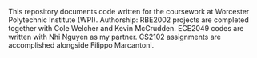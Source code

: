 This repository documents code written for the coursework at Worcester Polytechnic Institute (WPI).
Authorship: RBE2002 projects are completed together with Cole Welcher and Kevin McCrudden. ECE2049 codes are written with Nhi Nguyen as my partner. CS2102 assignments are accomplished alongside Filippo Marcantoni.
